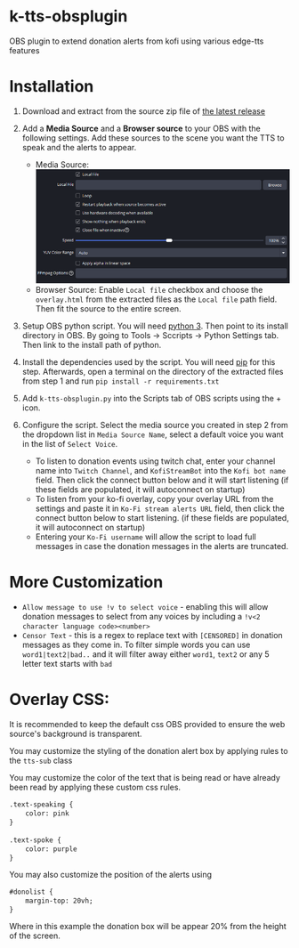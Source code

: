 # k-tts-obsplugin
OBS plugin to extend donation alerts from kofi using various edge-tts features

# Installation

1. Download and extract from the source zip file of [the latest release](https://github.com/bountygiver/k-tts-obsplugin/releases/latest)

2. Add a **Media Source** and a **Browser source** to your OBS with the following settings. Add these sources to the scene you want the TTS to speak and the alerts to appear.
    - Media Source: ![Added media source settings](readme-imgs/media-source-settings.png)
    - Browser Source: Enable `Local file` checkbox and choose the `overlay.html` from the extracted files as the `Local file` path field. Then fit the source to the entire screen.

2. Setup OBS python script. You will need [python 3](https://www.python.org/downloads/). Then point to its install directory in OBS. By going to Tools -> Sccripts -> Python Settings tab. Then link to the install path of python.

3. Install the dependencies used by the script. You will need [pip](https://pip.pypa.io/en/stable/installation/) for this step. Afterwards, open a terminal on the directory of the extracted files from step 1 and run `pip install -r requirements.txt`

4. Add `k-tts-obsplugin.py` into the Scripts tab of OBS scripts using the + icon.

5. Configure the script. Select the media source you created in step 2 from the dropdown list in `Media Source Name`, select a default voice you want in the list of `Select Voice`. 
    - To listen to donation events using twitch chat, enter your channel name into `Twitch Channel`, and `KofiStreamBot` into the `Kofi bot name` field. Then click the connect button below and it will start listening (if these fields are populated, it will autoconnect on startup)
    - To listen from your ko-fi overlay, copy your overlay URL from the settings and paste it in `Ko-Fi stream alerts URL` field, then click the connect button below to start listening. (if these fields are populated, it will autoconnect on startup)
    - Entering your `Ko-Fi username` will allow the script to load full messages in case the donation messages in the alerts are truncated.

# More Customization

- `Allow message to use !v to select voice` - enabling this will allow donation messages to select from any voices by including a `!v<2 character language code><number>`
- `Censor Text` - this is a regex to replace text with `[CENSORED]` in donation messages as they come in. To filter simple words you can use `word1|text2|bad..` and it will filter away either `word1`, `text2` or any 5 letter text starts with `bad`

# Overlay CSS:
It is recommended to keep the default css OBS provided to ensure the web source's background is transparent.

You may customize the styling of the donation alert box by applying rules to the `tts-sub` class

You may customize the color of the text that is being read or have already been read by applying these custom css rules.
```
.text-speaking {
    color: pink
}

.text-spoke {
    color: purple
}
```

You may also customize the position of the alerts using 
```
#donolist {
    margin-top: 20vh;
}
```
Where in this example the donation box will be appear 20% from the height of the screen.



